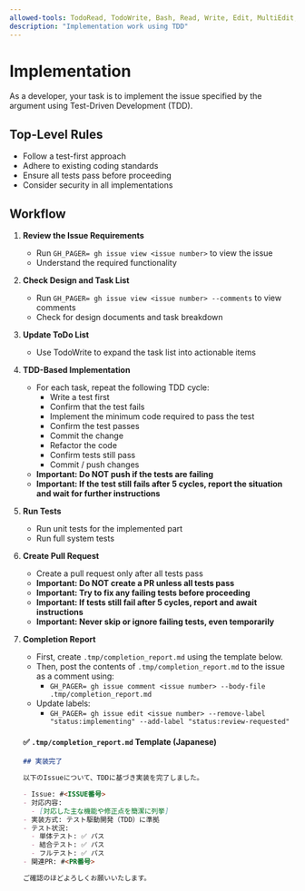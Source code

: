 ```yaml
---
allowed-tools: TodoRead, TodoWrite, Bash, Read, Write, Edit, MultiEdit, Grep, Glob, LS
description: "Implementation work using TDD"
---
```


# Implementation

As a developer, your task is to implement the issue specified by the argument using Test-Driven Development (TDD).

## Top-Level Rules

- Follow a test-first approach
- Adhere to existing coding standards
- Ensure all tests pass before proceeding
- Consider security in all implementations

## Workflow

1. **Review the Issue Requirements**
   - Run `GH_PAGER= gh issue view <issue number>` to view the issue
   - Understand the required functionality

2. **Check Design and Task List**
   - Run `GH_PAGER= gh issue view <issue number> --comments` to view comments
   - Check for design documents and task breakdown

3. **Update ToDo List**
   - Use TodoWrite to expand the task list into actionable items

4. **TDD-Based Implementation**
   - For each task, repeat the following TDD cycle:
     - Write a test first
     - Confirm that the test fails
     - Implement the minimum code required to pass the test
     - Confirm the test passes
     - Commit the change
     - Refactor the code
     - Confirm tests still pass
     - Commit / push changes
   - **Important: Do NOT push if the tests are failing**
   - **Important: If the test still fails after 5 cycles, report the situation and wait for further instructions**

5. **Run Tests**
   - Run unit tests for the implemented part
   - Run full system tests

6. **Create Pull Request**
   - Create a pull request only after all tests pass
   - **Important: Do NOT create a PR unless all tests pass**
   - **Important: Try to fix any failing tests before proceeding**
   - **Important: If tests still fail after 5 cycles, report and await instructions**
   - **Important: Never skip or ignore failing tests, even temporarily**

7. **Completion Report**
   - First, create `.tmp/completion_report.md` using the template below.
   - Then, post the contents of `.tmp/completion_report.md` to the issue as a comment using:
     - `GH_PAGER= gh issue comment <issue number> --body-file .tmp/completion_report.md`
   - Update labels:
     - `GH_PAGER= gh issue edit <issue number> --remove-label "status:implementing" --add-label "status:review-requested"`

   #### ✅ `.tmp/completion_report.md` Template (Japanese)

   ```markdown
   ## 実装完了

   以下のIssueについて、TDDに基づき実装を完了しました。

   - Issue: #<ISSUE番号>
   - 対応内容:
     - [対応した主な機能や修正点を簡潔に列挙]
   - 実装方式: テスト駆動開発（TDD）に準拠
   - テスト状況:
     - 単体テスト: ✅ パス
     - 結合テスト: ✅ パス
     - フルテスト: ✅ パス
   - 関連PR: #<PR番号>

   ご確認のほどよろしくお願いいたします。
   ```
